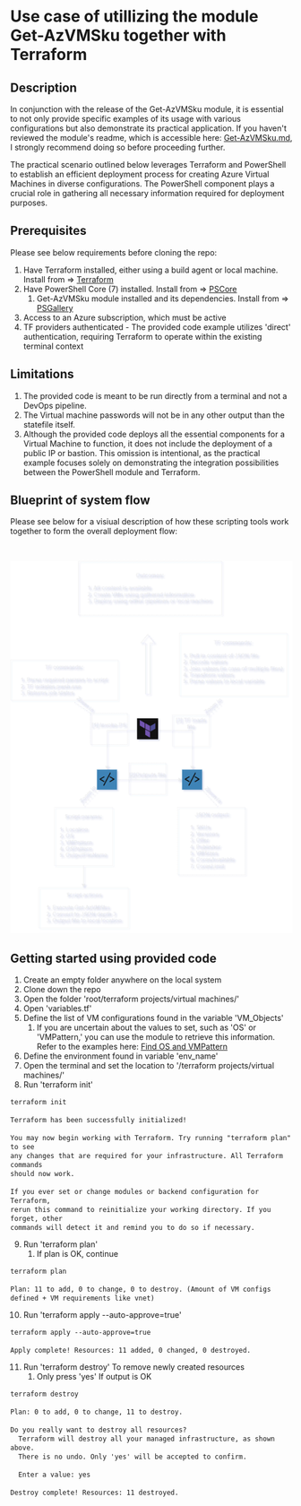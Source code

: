 # Use case of utillizing the module Get-AzVMSku together with Terraform

## Description
In conjunction with the release of the Get-AzVMSku module, it is essential to not only provide specific examples of its usage with various configurations but also demonstrate its practical application. If you haven't reviewed the module's readme, which is accessible here: <a href="https://github.com/ChristofferWin/codeterraform/blob/main/powershell%20projects/modules/Get-AzVMSku/Examples.md">Get-AzVMSku.md</a>, I strongly recommend doing so before proceeding further.

The practical scenario outlined below leverages Terraform and PowerShell to establish an efficient deployment process for creating Azure Virtual Machines in diverse configurations. The PowerShell component plays a crucial role in gathering all necessary information required for deployment purposes.

## Prerequisites
Please see below requirements before cloning the repo:

1. Have Terraform installed, either using a build agent or local machine. Install from => <a href="https://developer.hashicorp.com/terraform/tutorials/aws-get-started/install-cli">Terraform</a>
2. Have PowerShell Core (7) installed. Install from => <a href="https://learn.microsoft.com/en-us/powershell/scripting/install/installing-powershell-on-windows?view=powershell-7.3">PSCore</a>
    1. Get-AzVMSku module installed and its dependencies. Install from => <a href="https://www.powershellgallery.com/packages/Get-AzVMSku/1.9">PSGallery</a>
3. Access to an Azure subscription, which must be active
4. TF providers authenticated - The provided code example utilizes 'direct' authentication, requiring Terraform to operate within the existing terminal context

## Limitations
1. The provided code is meant to be run directly from a terminal and not a DevOps pipeline.
2. The Virtual machine passwords will not be in any other output than the statefile itself.
3. Although the provided code deploys all the essential components for a Virtual Machine to function, it does not include the deployment of a public IP or bastion. This omission is intentional, as the practical example focuses solely on demonstrating the integration possibilities between the PowerShell module and Terraform.


## Blueprint of system flow
Please see below for a visiual description of how these scripting tools work together to form the overall deployment flow:

</br>

![Blueprint](https://github.com/ChristofferWin/codeterraform/blob/main/terraform%20projects/virtual%20machines/Automated-VM-Deployment.drawio.png?raw=true)

## Getting started using provided code
1. Create an empty folder anywhere on the local system
2. Clone down the repo
3. Open the folder 'root/terraform projects/virtual machines/'
4. Open 'variables.tf'
5. Define the list of VM configurations found in the variable 'VM_Objects'
    1. If you are uncertain about the values to set, such as 'OS' or 'VMPattern,' you can use the module to retrieve this information. Refer to the examples here: <a href="https://github.com/ChristofferWin/codeterraform/blob/main/powershell%20projects/modules/Get-AzVMSku/Examples.md#example-4---using-available-switches">Find OS and VMPattern</a>
6. Define the environment found in variable 'env_name'
7. Open the terminal and set the location to '/terraform projects/virtual machines/'
8. Run 'terraform init'
```
terraform init

Terraform has been successfully initialized!

You may now begin working with Terraform. Try running "terraform plan" to see
any changes that are required for your infrastructure. All Terraform commands
should now work.

If you ever set or change modules or backend configuration for Terraform,
rerun this command to reinitialize your working directory. If you forget, other
commands will detect it and remind you to do so if necessary.
```
9. Run 'terraform plan'
    1. If plan is OK, continue
```
terraform plan

Plan: 11 to add, 0 to change, 0 to destroy. (Amount of VM configs defined + VM requirements like vnet)
```
10. Run 'terraform apply --auto-approve=true'
```
terraform apply --auto-approve=true

Apply complete! Resources: 11 added, 0 changed, 0 destroyed.
```
11. Run 'terraform destroy' To remove newly created resources
    1. Only press 'yes' If output is OK

```
terraform destroy

Plan: 0 to add, 0 to change, 11 to destroy.

Do you really want to destroy all resources?
  Terraform will destroy all your managed infrastructure, as shown above.
  There is no undo. Only 'yes' will be accepted to confirm.

  Enter a value: yes

Destroy complete! Resources: 11 destroyed.
```